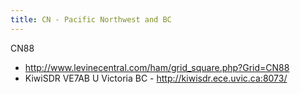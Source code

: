 ```yaml
---
title: CN - Pacific Northwest and BC
---
```

CN88

* http://www.levinecentral.com/ham/grid_square.php?Grid=CN88
* KiwiSDR VE7AB U Victoria BC - http://kiwisdr.ece.uvic.ca:8073/
